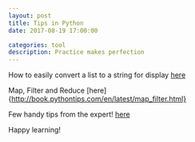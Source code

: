 ```yaml
---
layout: post
title: Tips in Python
date: 2017-08-19 17:00:00

categories: tool
description: Practice makes perfection  
---
```


How to easily convert a list to a string for display
[here](https://www.decalage.info/en/python/print_list)

Map, Filter and Reduce
[here]{http://book.pythontips.com/en/latest/map_filter.html}

Few handy tips from the expert!
[here](https://bugra.github.io/work/notes/2015-01-03/i-wish-i-knew-these-things-when-i-first-learned-python/)

Happy learning! 
